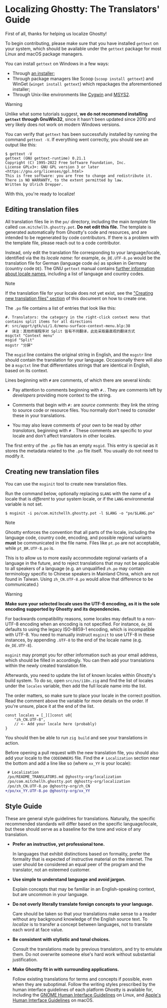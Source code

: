 # Localizing Ghostty: The Translators' Guide

First of all, thanks for helping us localize Ghostty!

To begin contributing, please make sure that you have installed `gettext`
on your system, which should be available under the `gettext` package
for most Linux and macOS package managers.

You can install `gettext` on Windows in a few ways:

- Through [an installer](https://mlocati.github.io/articles/gettext-iconv-windows.html);
- Through package managers like Scoop (`scoop install gettext`) and
  WinGet (`winget install gettext`) which repackages the aforementioned installer;
- Through Unix-like environments like [Cygwin](https://cygwin.com/cygwin/packages/summary/gettext.html)
  and [MSYS2](https://packages.msys2.org/base/gettext).

> [!WARNING]
>
> Unlike what some tutorials suggest, **we do not recommend installing `gettext`
> through GnuWin32**, since it hasn't been updated since 2010 and very likely
> does not work on modern Windows versions.

You can verify that `gettext` has been successfully installed by running the
command `gettext -V`. If everything went correctly, you should see an output like this:

```console
$ gettext -V
gettext (GNU gettext-runtime) 0.21.1
Copyright (C) 1995-2022 Free Software Foundation, Inc.
License GPLv3+: GNU GPL version 3 or later <https://gnu.org/licenses/gpl.html>
This is free software: you are free to change and redistribute it.
There is NO WARRANTY, to the extent permitted by law.
Written by Ulrich Drepper.
```

With this, you're ready to localize!

## Editing translation files

All translation files lie in the `po/` directory, including the main _template_
file called `com.mitchellh.ghostty.pot`. **Do not edit this file.** The
template is generated automatically from Ghostty's code and resources, and are
intended to be regenerated by code contributors. If there is a problem with
the template file, please reach out to a code contributor.

Instead, only edit the translation file corresponding to your language/locale,
identified via the its _locale name_: for example, `de_DE.UTF-8.po` would be
the translation file for German (language code `de`) as spoken in Germany
(country code `DE`). The GNU `gettext` manual contains
[further information about locale names](https://www.gnu.org/software/gettext/manual/gettext.html#Locale-Names-1),
including a list of language and country codes.

> [!NOTE]
>
> If the translation file for your locale does not yet exist, see the
> ["Creating new translation files" section](#creating-new-translation-files)
> of this document on how to create one.

The `.po` file contains a list of entries that look like this:

```po
#. Translators: the category in the right-click context menu that contains split items for all directions
#: src/apprt/gtk/ui/1.0/menu-surface-context-menu.blp:38
#  译注：其他终端程序对 Split 皆有不同翻译，此处采取最直观的翻译方式
msgctxt "Context menu"
msgid "Split"
msgstr "分屏"
```

The `msgid` line contains the original string in English, and the `msgstr` line
should contain the translation for your language. Occasionally there will also
be a `msgctxt` line that differentiates strings that are identical in English,
based on its context.

Lines beginning with `#` are comments, of which there are several kinds:

- Pay attention to comments beginning with `#.`. They are comments left
  by _developers_ providing more context to the string.

- Comments that begin with `#:` are _source comments_: they link
  the string to source code or resource files. You normally don't need to
  consider these in your translations.

- You may also leave comments of your own to be read by _other translators_,
  beginning with `# `. These comments are specific to your locale and don't
  affect translators in other locales.

The first entry of the `.po` file has an empty `msgid`. This entry is special
as it stores the metadata related to the `.po` file itself. You usually do
not need to modify it.

## Creating new translation files

You can use the `msginit` tool to create new translation files.

Run the command below, optionally replacing `$LANG` with the name of a locale
that is _different_ to your system locale, or if the `LANG` environmental
variable is not set.

```console
$ msginit -i po/com.mitchellh.ghostty.pot -l $LANG -o "po/$LANG.po"
```

> [!NOTE]
>
> Ghostty enforces the convention that all parts of the locale, including the
> language code, country code, encoding, and possible regional variants
> **must** be communicated in the file name. Files like `pt.po` are not
> acceptable, while `pt_BR.UTF-8.po` is.
>
> This is to allow us to more easily accommodate regional variants of a
> language in the future, and to reject translations that may not be applicable
> to all speakers of a language (e.g. an unqualified `zh.po` may contain
> terminology specific to Chinese speakers in Mainland China, which are not
> found in Taiwan. Using `zh_CN.UTF-8.po` would allow that difference to be
> communicated.)

> [!WARNING]
>
> **Make sure your selected locale uses the UTF-8 encoding, as it is the sole
> encoding supported by Ghostty and its dependencies.**
>
> For backwards compatibility reasons, some locales may default to a non-UTF-8
> encoding when an encoding is not specified. For instance, `de_DE` defaults
> to using the legacy ISO-8859-1 encoding, which is incompatible with UTF-8.
> You need to manually instruct `msginit` to use UTF-8 in these instances,
> by appending `.UTF-8` to the end of the locale name (e.g. `de_DE.UTF-8`).

`msginit` may prompt you for other information such as your email address,
which should be filled in accordingly. You can then add your translations
within the newly created translation file.

Afterwards, you need to update the list of known locales within Ghostty's
build system. To do so, open `src/os/i18n.zig` and find the list
of locales under the `locales` variable, then add the full locale name
into the list.

The order matters, so make sure to place your locale in the correct position.
Read the comment above the variable for more details on the order. If you're
unsure, place it at the end of the list.

```zig
const locales = [_][]const u8{
    "zh_CN.UTF-8",
    // <- Add your locale here (probably)
}
```

You should then be able to run `zig build` and see your translations in action.

Before opening a pull request with the new translation file, you should also add
your locale to the `CODEOWNERS` file. Find the `# Localization` section near the
bottom and add a line like so (where `xx_YY` is your locale):

```diff
 # Localization
 /po/README_TRANSLATORS.md @ghostty-org/localization
 /po/com.mitchellh.ghostty.pot @ghostty-org/localization
 /po/zh_CN.UTF-8.po @ghostty-org/zh_CN
+/po/xx_YY.UTF-8.po @ghostty-org/xx_YY
```

## Style Guide

These are general style guidelines for translations. Naturally, the specific
recommended standards will differ based on the specific language/locale,
but these should serve as a baseline for the tone and voice of any translation.

- **Prefer an instructive, yet professional tone.**

  In languages that exhibit distinctions based on formality,
  prefer the formality that is expected of instructive material on the internet.
  The user should be considered an equal peer of the program and the translator,
  not an esteemed customer.

- **Use simple to understand language and avoid jargon.**

  Explain concepts that may be familiar in an English-speaking context,
  but are uncommon in your language.

- **Do not overly literally translate foreign concepts to your language.**

  Care should be taken so that your translations make sense to a reader without
  any background knowledge of the English source text. To _localize_ is to
  transfer a concept between languages, not to translate each word at face value.

- **Be consistent with stylistic and tonal choices.**

  Consult the translations made by previous translators, and try to emulate them.
  Do not overwrite someone else's hard work without substantial justification.

- **Make Ghostty fit in with surrounding applications.**

  Follow existing translations for terms and concepts if possible, even when
  they are suboptimal. Follow the writing styles prescribed by the human
  interface guidelines of each platform Ghostty is available for, including the
  [GNOME Human Interface Guidelines](https://developer.gnome.org/hig/guidelines/writing-style.html)
  on Linux, and [Apple's Human Interface Guidelines](https://developer.apple.com/design/human-interface-guidelines/writing)
  on macOS.
